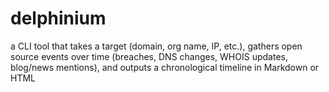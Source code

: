# delphinium
a CLI tool that takes a target (domain, org name, IP, etc.), gathers open source events over time (breaches, DNS changes, WHOIS updates, blog/news mentions), and outputs a chronological timeline in Markdown or HTML
